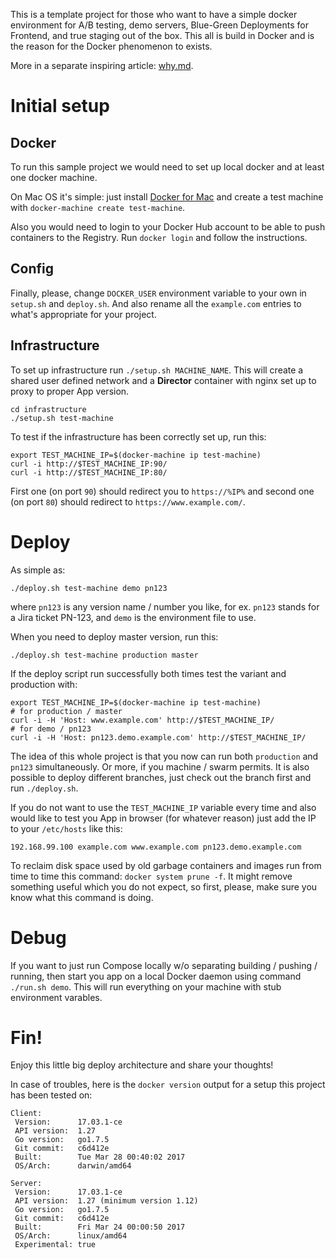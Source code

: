 This is a template project for those who want to have a simple docker environment for A/B testing, demo servers, Blue-Green Deployments for Frontend, and true staging out of the box. This all is build in Docker and is the reason for the Docker phenomenon to exists.

More in a separate inspiring article: [why.md](why.md).



# Initial setup

## Docker

To run this sample project we would need to set up local docker and at least one docker machine.

On Mac OS it's simple: just install [Docker for Mac](https://docs.docker.com/docker-for-mac/install/) and create a test machine with `docker-machine create test-machine`.

Also you would need to login to your Docker Hub account to be able to push containers to the Registry. Run `docker login` and follow the instructions.


## Config

Finally, please, change `DOCKER_USER` environment variable to your own in `setup.sh` and `deploy.sh`. And also rename all the `example.com` entries to what's appropriate for your project.


## Infrastructure

To set up infrastructure run `./setup.sh MACHINE_NAME`. This will create a shared user defined network and a **Director** container with nginx set up to proxy to proper App version.

    cd infrastructure
    ./setup.sh test-machine

To test if the infrastructure has been correctly set up, run this:

    export TEST_MACHINE_IP=$(docker-machine ip test-machine)
    curl -i http://$TEST_MACHINE_IP:90/
    curl -i http://$TEST_MACHINE_IP:80/

First one (on port `90`) should redirect you to `https://%IP%` and second one (on port `80`) should redirect to `https://www.example.com/`.



# Deploy

As simple as:

    ./deploy.sh test-machine demo pn123

where `pn123` is any version name / number you like, for ex. `pn123` stands for a Jira ticket PN-123, and `demo` is the environment file to use.

When you need to deploy master version, run this:

    ./deploy.sh test-machine production master

If the deploy script run successfully both times test the variant and production with:

    export TEST_MACHINE_IP=$(docker-machine ip test-machine)
    # for production / master
    curl -i -H 'Host: www.example.com' http://$TEST_MACHINE_IP/
    # for demo / pn123
    curl -i -H 'Host: pn123.demo.example.com' http://$TEST_MACHINE_IP/

The idea of this whole project is that you now can run both `production` and `pn123` simultaneously. Or more, if you machine / swarm permits. It is also possible to deploy different branches, just check out the branch first and run `./deploy.sh`.

If you do not want to use the `TEST_MACHINE_IP` variable every time and also would like to test you App in browser (for whatever reason) just add the IP to your `/etc/hosts` like this:

    192.168.99.100 example.com www.example.com pn123.demo.example.com

To reclaim disk space used by old garbage containers and images run from time to time this command: `docker system prune -f`. It might remove something useful which you do not expect, so first, please, make sure you know what this command is doing.



# Debug

If you want to just run Compose locally w/o separating building / pushing / running, then start you app on a local Docker daemon using command `./run.sh demo`. This will run everything on your machine with stub environment varables.



# Fin!

Enjoy this little big deploy architecture and share your thoughts!

In case of troubles, here is the `docker version` output for a setup this project has been tested on:

    Client:
     Version:      17.03.1-ce
     API version:  1.27
     Go version:   go1.7.5
     Git commit:   c6d412e
     Built:        Tue Mar 28 00:40:02 2017
     OS/Arch:      darwin/amd64

    Server:
     Version:      17.03.1-ce
     API version:  1.27 (minimum version 1.12)
     Go version:   go1.7.5
     Git commit:   c6d412e
     Built:        Fri Mar 24 00:00:50 2017
     OS/Arch:      linux/amd64
     Experimental: true

